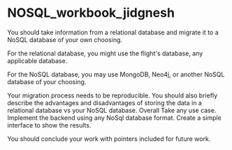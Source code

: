 # NOSQL_workbook_jidgnesh

You should take information from a relational database and migrate it to a NoSQL database of your own choosing.

For the relational database, you might use the flight's database, any applicable database.

For the NoSQL database, you may use MongoDB, Neo4j, or another NoSQL database of your choosing.

Your migration process needs to be reproducible. You should also briefly describe the advantages and disadvantages of storing the data in a relational database vs your NoSQL database.
Overall Take any use case.  Implement the backend using any NoSql database format. 
Create a simple interface to show the results.


You should conclude your work with pointers included for future work.
